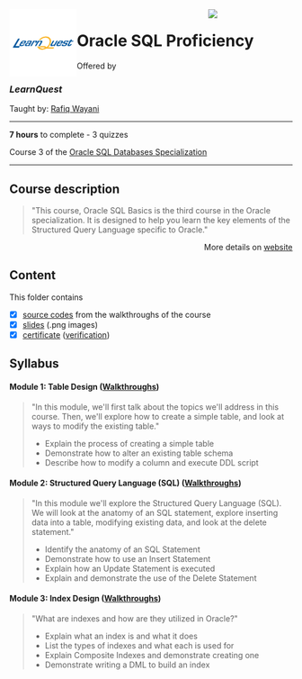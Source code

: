 <a href="https://www.coursera.org/learn/oracle-sql-proficiency">
  <img src="/img/Oracle_SQL_logo.avif" width="150" align="right">
</a>

<img src="/img/LearnQuest_logo.png" width="120" align="left">

# Oracle SQL Proficiency

Offered by 
### *LearnQuest*

Taught by: [Rafiq Wayani](https://www.coursera.org/instructor/~76307871)

---

**7 hours** to complete - 3 quizzes

Course 3 of the [Oracle SQL Databases Specialization](../) 

---

## Course description

>"This course, Oracle SQL Basics is the third course in the Oracle specialization. It is designed to help you learn the key elements of the Structured Query Language specific to Oracle."

<p align="right">More details on <a href="https://www.coursera.org/learn/oracle-sql-proficiency">website</a></p>

## Content
This folder contains 
- [x] [source codes](./Codes) from the walkthroughs of the course
- [x] [slides](./Slides) (.png images)
- [x] [certificate](./Coursera_Certificate_Oracle_SQL_Basics.pdf) ([verification](https://coursera.org/verify/28A9KYA7NZLU))

## Syllabus

#### Module 1: Table Design ([Walkthroughs](./Codes/module1.sql))

>"In this module, we'll first talk about the topics we'll address in this course. Then, we'll explore how to create a simple table, and look at ways to modify the existing table."
>- Explain the process of creating a simple table
>- Demonstrate how to alter an existing table schema
>- Describe how to modify a column and execute DDL script

#### Module 2: Structured Query Language (SQL) ([Walkthroughs](./Codes/module2.sql))

>"In this module we'll explore the Structured Query Language (SQL). We will look at the anatomy of an SQL statement, explore inserting data into a table, modifying existing data, and look at the delete statement."
>- Identify the anatomy of an SQL Statement
>- Demonstrate how to use an Insert Statement
>- Explain how an Update Statement is executed
>- Explain and demonstrate the use of the Delete Statement

#### Module 3: Index Design ([Walkthroughs](./Codes/module3.sql))

>"What are indexes and how are they utilized in Oracle?"
>- Explain what an index is and what it does
>- List the types of indexes and what each is used for
>- Explain Composite Indexes and demonstrate creating one
>- Demonstrate writing a DML to build an index
